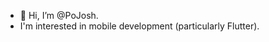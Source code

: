 - 👋 Hi, I’m @PoJosh.
- I'm interested in mobile development (particularly Flutter).

<!---
PoJosh/PoJosh is a ✨ special ✨ repository because its `README.md` (this file) appears on your GitHub profile.
You can click the Preview link to take a look at your changes.
--->
